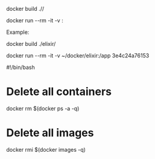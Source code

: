 docker build ./<Directory>/

docker run --rm -it -v <appdir>:<containerdir> <image>

Example:

docker build ./elixir/

docker run --rm -it -v ~/docker/elixir:/app 3e4c24a76153

#!/bin/bash
# Delete all containers
docker rm $(docker ps -a -q)
# Delete all images
docker rmi $(docker images -q)
